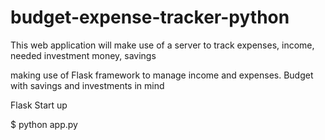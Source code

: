 # budget-expense-tracker-python
 This web application will make use of a server to track expenses, income, needed investment money, savings

 making use of Flask framework to manage income and expenses. Budget with savings and investments in mind

 Flask Start up

 $ python app.py
